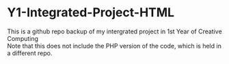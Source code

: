 # Y1-Integrated-Project-HTML
This is a github repo backup of my intergrated project in 1st Year of Creative Computing  
Note that this does not include the PHP version of the code, which is held in a different repo.
